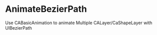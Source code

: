 AnimateBezierPath
=================

Use CABasicAnimation to animate Multiple CALayer/CaShapeLayer with UIBezierPath
